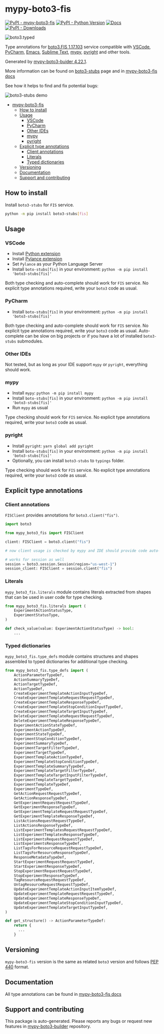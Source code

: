 <a id="mypy-boto3-fis"></a>

# mypy-boto3-fis

[![PyPI - mypy-boto3-fis](https://img.shields.io/pypi/v/mypy-boto3-fis.svg?color=blue)](https://pypi.org/project/mypy-boto3-fis)
[![PyPI - Python Version](https://img.shields.io/pypi/pyversions/mypy-boto3-fis.svg?color=blue)](https://pypi.org/project/mypy-boto3-fis)
[![Docs](https://img.shields.io/readthedocs/mypy-boto3-builder.svg?color=blue)](https://mypy-boto3-builder.readthedocs.io/)
[![PyPI - Downloads](https://img.shields.io/pypi/dw/mypy-boto3-fis?color=blue)](https://pypistats.org/packages/mypy-boto3-fis)

![boto3.typed](https://github.com/vemel/mypy_boto3_builder/raw/master/logo.png)

Type annotations for
[boto3.FIS 1.17.103](https://boto3.amazonaws.com/v1/documentation/api/1.17.103/reference/services/fis.html#FIS)
service compatible with [VSCode](https://code.visualstudio.com/),
[PyCharm](https://www.jetbrains.com/pycharm/),
[Emacs](https://www.gnu.org/software/emacs/),
[Sublime Text](https://www.sublimetext.com/),
[mypy](https://github.com/python/mypy),
[pyright](https://github.com/microsoft/pyright) and other tools.

Generated by
[mypy-boto3-buider 4.22.1](https://github.com/vemel/mypy_boto3_builder).

More information can be found on
[boto3-stubs](https://pypi.org/project/boto3-stubs/) page and in
[mypy-boto3-fis docs](https://vemel.github.io/boto3_stubs_docs/mypy_boto3_fis/)

See how it helps to find and fix potential bugs:

![boto3-stubs demo](https://github.com/vemel/mypy_boto3_builder/raw/master/demo.gif)

- [mypy-boto3-fis](#mypy-boto3-fis)
  - [How to install](#how-to-install)
  - [Usage](#usage)
    - [VSCode](#vscode)
    - [PyCharm](#pycharm)
    - [Other IDEs](#other-ides)
    - [mypy](#mypy)
    - [pyright](#pyright)
  - [Explicit type annotations](#explicit-type-annotations)
    - [Client annotations](#client-annotations)
    - [Literals](#literals)
    - [Typed dictionaries](#typed-dictionaries)
  - [Versioning](#versioning)
  - [Documentation](#documentation)
  - [Support and contributing](#support-and-contributing)

<a id="how-to-install"></a>

## How to install

Install `boto3-stubs` for `FIS` service.

```bash
python -m pip install boto3-stubs[fis]
```

<a id="usage"></a>

## Usage

<a id="vscode"></a>

### VSCode

- Install
  [Python extension](https://marketplace.visualstudio.com/items?itemName=ms-python.python)
- Install
  [Pylance extension](https://marketplace.visualstudio.com/items?itemName=ms-python.vscode-pylance)
- Set `Pylance` as your Python Language Server
- Install `boto-stubs[fis]` in your environment:
  `python -m pip install 'boto3-stubs[fis]'`

Both type checking and auto-complete should work for `FIS` service. No explicit
type annotations required, write your `boto3` code as usual.

<a id="pycharm"></a>

### PyCharm

- Install `boto-stubs[fis]` in your environment:
  `python -m pip install 'boto3-stubs[fis]'`

Both type checking and auto-complete should work for `FIS` service. No explicit
type annotations required, write your `boto3` code as usual. Auto-complete can
be slow on big projects or if you have a lot of installed `boto3-stubs`
submodules.

<a id="other-ides"></a>

### Other IDEs

Not tested, but as long as your IDE support `mypy` or `pyright`, everything
should work.

<a id="mypy"></a>

### mypy

- Install `mypy`: `python -m pip install mypy`
- Install `boto-stubs[fis]` in your environment:
  `python -m pip install 'boto3-stubs[fis]'`
- Run `mypy` as usual

Type checking should work for `FIS` service. No explicit type annotations
required, write your `boto3` code as usual.

<a id="pyright"></a>

### pyright

- Install `pyright`: `yarn global add pyright`
- Install `boto-stubs[fis]` in your environment:
  `python -m pip install 'boto3-stubs[fis]'`
- Optionally, you can install `boto3-stubs` to `typings` folder.

Type checking should work for `FIS` service. No explicit type annotations
required, write your `boto3` code as usual.

<a id="explicit-type-annotations"></a>

## Explicit type annotations

<a id="client-annotations"></a>

### Client annotations

`FISClient` provides annotations for `boto3.client("fis")`.

```python
import boto3

from mypy_boto3_fis import FISClient

client: FISClient = boto3.client("fis")

# now client usage is checked by mypy and IDE should provide code auto-complete

# works for session as well
session = boto3.session.Session(region="us-west-1")
session_client: FISClient = session.client("fis")
```

<a id="literals"></a>

### Literals

`mypy_boto3_fis.literals` module contains literals extracted from shapes that
can be used in user code for type checking.

```python
from mypy_boto3_fis.literals import (
    ExperimentActionStatusType,
    ExperimentStatusType,
)

def check_value(value: ExperimentActionStatusType) -> bool:
    ...
```

<a id="typed-dictionaries"></a>

### Typed dictionaries

`mypy_boto3_fis.type_defs` module contains structures and shapes assembled to
typed dictionaries for additional type checking.

```python
from mypy_boto3_fis.type_defs import (
    ActionParameterTypeDef,
    ActionSummaryTypeDef,
    ActionTargetTypeDef,
    ActionTypeDef,
    CreateExperimentTemplateActionInputTypeDef,
    CreateExperimentTemplateRequestRequestTypeDef,
    CreateExperimentTemplateResponseTypeDef,
    CreateExperimentTemplateStopConditionInputTypeDef,
    CreateExperimentTemplateTargetInputTypeDef,
    DeleteExperimentTemplateRequestRequestTypeDef,
    DeleteExperimentTemplateResponseTypeDef,
    ExperimentActionStateTypeDef,
    ExperimentActionTypeDef,
    ExperimentStateTypeDef,
    ExperimentStopConditionTypeDef,
    ExperimentSummaryTypeDef,
    ExperimentTargetFilterTypeDef,
    ExperimentTargetTypeDef,
    ExperimentTemplateActionTypeDef,
    ExperimentTemplateStopConditionTypeDef,
    ExperimentTemplateSummaryTypeDef,
    ExperimentTemplateTargetFilterTypeDef,
    ExperimentTemplateTargetInputFilterTypeDef,
    ExperimentTemplateTargetTypeDef,
    ExperimentTemplateTypeDef,
    ExperimentTypeDef,
    GetActionRequestRequestTypeDef,
    GetActionResponseTypeDef,
    GetExperimentRequestRequestTypeDef,
    GetExperimentResponseTypeDef,
    GetExperimentTemplateRequestRequestTypeDef,
    GetExperimentTemplateResponseTypeDef,
    ListActionsRequestRequestTypeDef,
    ListActionsResponseTypeDef,
    ListExperimentTemplatesRequestRequestTypeDef,
    ListExperimentTemplatesResponseTypeDef,
    ListExperimentsRequestRequestTypeDef,
    ListExperimentsResponseTypeDef,
    ListTagsForResourceRequestRequestTypeDef,
    ListTagsForResourceResponseTypeDef,
    ResponseMetadataTypeDef,
    StartExperimentRequestRequestTypeDef,
    StartExperimentResponseTypeDef,
    StopExperimentRequestRequestTypeDef,
    StopExperimentResponseTypeDef,
    TagResourceRequestRequestTypeDef,
    UntagResourceRequestRequestTypeDef,
    UpdateExperimentTemplateActionInputItemTypeDef,
    UpdateExperimentTemplateRequestRequestTypeDef,
    UpdateExperimentTemplateResponseTypeDef,
    UpdateExperimentTemplateStopConditionInputTypeDef,
    UpdateExperimentTemplateTargetInputTypeDef,
)

def get_structure() -> ActionParameterTypeDef:
    return {
      ...
    }
```

<a id="versioning"></a>

## Versioning

`mypy-boto3-fis` version is the same as related `boto3` version and follows
[PEP 440](https://www.python.org/dev/peps/pep-0440/) format.

<a id="documentation"></a>

## Documentation

All type annotations can be found in
[mypy-boto3-fis docs](https://vemel.github.io/boto3_stubs_docs/mypy_boto3_fis/)

<a id="support-and-contributing"></a>

## Support and contributing

This package is auto-generated. Please reports any bugs or request new features
in [mypy-boto3-builder](https://github.com/vemel/mypy_boto3_builder/issues/)
repository.
